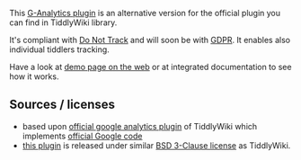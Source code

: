 This [G-Analytics plugin](#$:/plugins/sycom/g-analytics) is an alternative version for the official plugin you can find in TiddlyWiki library.

It's compliant with [Do Not Track][dnt] and will soon be with [GDPR][rgpd]. It enables also individual tiddlers tracking.

Have a look at [demo page on the web][plugindemo] or at integrated documentation to see how it works.

## Sources / licenses
* based upon [official google analytics plugin][official] of TiddlyWiki which implements [official Google code][googlecode]
* [this plugin][source] is released under similar [BSD 3-Clause license][license] as TiddlyWiki.

[plugindemo]: https://sycom.gitlab.io/TiddlyWiki-Plugins
[official]: https://github.com/Jermolene/TiddlyWiki5/tree/master/plugins/tiddlywiki/googleanalytics
[googlecode]: https://developers.google.com/analytics/devguides/collection/analyticsjs
[dnt]: http://donottrack.us/
[source]: https://framagit.org/sycom/TiddlyWiki-Plugins/plugins/sycom/g-analytics
[rgpd]: https://en.wikipedia.org/wiki/General_Data_Protection_Regulation
[license]: https://framagit.org/sycom/TiddlyWiki-Plugins/LICENSE.md
